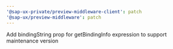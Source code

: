 ```yaml
---
'@sap-ux-private/preview-middleware-client': patch
'@sap-ux/preview-middleware': patch
---
```

Add bindingString prop for getBindingInfo expression to support maintenance version
